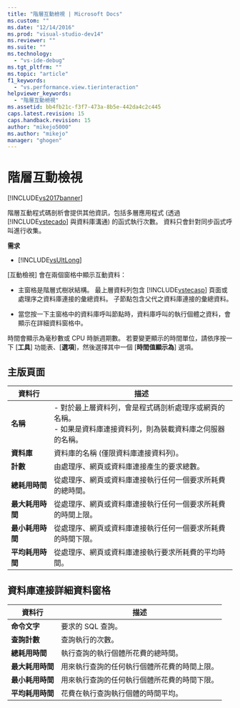```yaml
---
title: "階層互動檢視 | Microsoft Docs"
ms.custom: ""
ms.date: "12/14/2016"
ms.prod: "visual-studio-dev14"
ms.reviewer: ""
ms.suite: ""
ms.technology: 
  - "vs-ide-debug"
ms.tgt_pltfrm: ""
ms.topic: "article"
f1_keywords: 
  - "vs.performance.view.tierinteraction"
helpviewer_keywords: 
  - "階層互動檢視"
ms.assetid: bb4fb21c-f3f7-473a-8b5e-442da4c2c445
caps.latest.revision: 15
caps.handback.revision: 15
author: "mikejo5000"
ms.author: "mikejo"
manager: "ghogen"
---
```

# 階層互動檢視
[!INCLUDE[vs2017banner](../code-quality/includes/vs2017banner.md)]

階層互動程式碼剖析會提供其他資訊，包括多層應用程式 \(透過 [!INCLUDE[vstecado](../data-tools/includes/vstecado_md.md)] 與資料庫溝通\) 的函式執行次數。  資料只會針對同步函式呼叫進行收集。  
  
 **需求**  
  
-   [!INCLUDE[vsUltLong](../code-quality/includes/vsultlong_md.md)]  
  
 \[互動檢視\] 會在兩個窗格中顯示互動資料：  
  
-   主窗格是階層式樹狀結構。  最上層資料列包含 [!INCLUDE[vstecasp](../code-quality/includes/vstecasp_md.md)] 頁面或處理序之資料庫連接的彙總資料。  子節點包含父代之資料庫連接的彙總資料。  
  
-   當您按一下主窗格中的資料庫呼叫節點時，資料庫呼叫的執行個體之資料，會顯示在詳細資料窗格中。  
  
 時間會顯示為毫秒數或 CPU 時脈週期數。  若要變更顯示的時間單位，請依序按一下 \[**工具**\] 功能表、\[**選項**\]，然後選擇其中一個 \[**時間值顯示為**\] 選項。  
  
## 主版頁面  
  
|資料行|描述|  
|---------|--------|  
|**名稱**|-   對於最上層資料列，會是程式碼剖析處理序或網頁的名稱。<br />-   如果是資料庫連接資料列，則為裝載資料庫之伺服器的名稱。|  
|**資料庫**|資料庫的名稱 \(僅限資料庫連接資料列\)。|  
|**計數**|由處理序、網頁或資料庫連接產生的要求總數。|  
|**總耗用時間**|從處理序、網頁或資料庫連接執行任何一個要求所耗費的總時間。|  
|**最大耗用時間**|從處理序、網頁或資料庫連接執行任何一個要求所耗費的時間上限。|  
|**最小耗用時間**|從處理序、網頁或資料庫連接執行任何一個要求所耗費的時間下限。|  
|**平均耗用時間**|從處理序、網頁或資料庫連接執行要求所耗費的平均時間。|  
  
## 資料庫連接詳細資料窗格  
  
|資料行|描述|  
|---------|--------|  
|**命令文字**|要求的 SQL 查詢。|  
|**查詢計數**|查詢執行的次數。|  
|**總耗用時間**|執行查詢的執行個體所花費的總時間。|  
|**最大耗用時間**|用來執行查詢的任何執行個體所花費的時間上限。|  
|**最小耗用時間**|用來執行查詢的任何執行個體所花費的時間下限。|  
|**平均耗用時間**|花費在執行查詢執行個體的時間平均。|